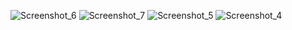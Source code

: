 ![Screenshot_6](https://github.com/user-attachments/assets/86986b9b-38d7-4766-ad64-a175003858bf)
![Screenshot_7](https://github.com/user-attachments/assets/d8a5dfcc-f796-43b0-bafa-8377ece803ed)
![Screenshot_5](https://github.com/user-attachments/assets/d773e20b-eddd-4054-9f43-22f7a272892d)
![Screenshot_4](https://github.com/user-attachments/assets/39f3dd7a-881b-4355-aaf8-6d1905aebbca)
